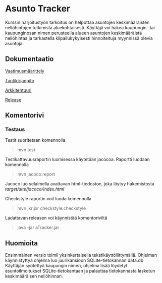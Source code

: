 # Asunto Tracker

Kurssin harjoitustyön tarkoitus on helpottaa asuntojen keskimääräisten neliöhintojen tutkimista aluekohtaisesti. 
Käyttäjä voi hakea kaupungin- tai kaupunginosan nimen perusteella alueen asuntojen keskimääräistä neliöhintaa ja tarkastella kilpailukykyisesti hinnoiteltuja myynnissä olevia asuntoja. 

## Dokumentaatio

[Vaatimusmäärittely](https://github.com/Uhinho/ot-harjoitustyo/blob/master/Dokumentaatio/Vaatimusm%C3%A4%C3%A4rittely.md)

[Tuntikirjanpito](https://github.com/Uhinho/ot-harjoitustyo/blob/master/Dokumentaatio/Tuntikirjanpito.md)

[Arkkitehtuuri](https://github.com/Uhinho/ot-harjoitustyo/blob/master/Dokumentaatio/Arkkitehtuuri.md)

[Release](https://github.com/Uhinho/ot-harjoitustyo/releases/tag/viikko5)

## Komentorivi

### Testaus

Testit suoritetaan komennolla
> mvn test

Testikattavuusraportin luomisessa käytetään jacocoa. Raportti luodaan komennolla
> mvn jacoco:report

Jacoco luo selaimella avattavan html-tiedoston, joka löytyy hakemistosta  *target/site/jacoco/index.html*

Checkstyle raportin voit luoda komennolla
> mvn jxr:jxr checkstyle:checkstyle

Ladattavan releasen voi käynnistää komentoriviltä
> java -jar aTracker.jar


## Huomioita
Ensimmäinen versio toimii yksinkertaisella tekstikäyttöliittymällä.
Ohjelman käynnistyttyä ohjelma luo juurikansioon SQLite-tietokannan data.db
Käyttäjän syötettyä kaupungin nimen, ohjelma lisää löydetyt asuntoilmoitukset SQLite-tietokantaan ja palauttaa tietokannasta lasketun keskimääräisen neliöhinnan.


